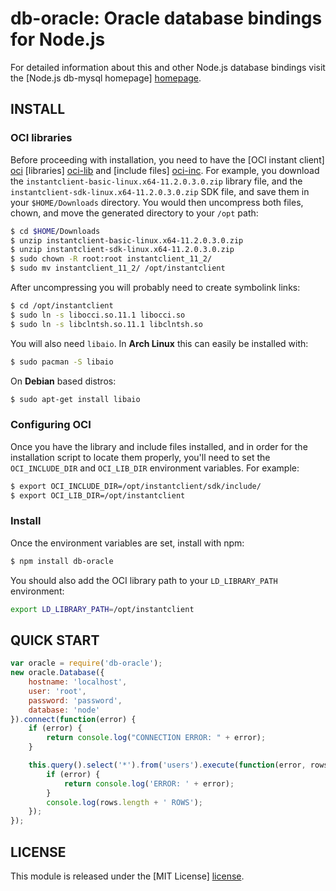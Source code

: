 # db-oracle: Oracle database bindings for Node.js #

For detailed information about this and other Node.js
database bindings visit the [Node.js db-mysql homepage] [homepage].

## INSTALL ##

### OCI libraries ###

Before proceeding with installation, you need to have the 
[OCI instant client] [oci] [libraries] [oci-lib] and [include files] [oci-inc].
For example, you download the `instantclient-basic-linux.x64-11.2.0.3.0.zip` 
library file, and the `instantclient-sdk-linux.x64-11.2.0.3.0.zip` SDK file, 
and save them in your `$HOME/Downloads` directory. You would then uncompress 
both files, chown, and move the generated directory to your `/opt` path:

```bash
$ cd $HOME/Downloads
$ unzip instantclient-basic-linux.x64-11.2.0.3.0.zip
$ unzip instantclient-sdk-linux.x64-11.2.0.3.0.zip 
$ sudo chown -R root:root instantclient_11_2/
$ sudo mv instantclient_11_2/ /opt/instantclient
```

After uncompressing you will probably need to create symbolink links:

```bash
$ cd /opt/instantclient
$ sudo ln -s libocci.so.11.1 libocci.so
$ sudo ln -s libclntsh.so.11.1 libclntsh.so
```

You will also need `libaio`. In **Arch Linux** this can easily be installed with:

```bash
$ sudo pacman -S libaio
```

On **Debian** based distros:

```bash
$ sudo apt-get install libaio
```

### Configuring OCI ###

Once you have the library and include files installed, and in order for the 
installation script to locate them properly, you'll need to set the 
`OCI_INCLUDE_DIR` and `OCI_LIB_DIR` environment variables. For example:

```bash
$ export OCI_INCLUDE_DIR=/opt/instantclient/sdk/include/
$ export OCI_LIB_DIR=/opt/instantclient
```

### Install ###

Once the environment variables are set, install with npm:

```bash
$ npm install db-oracle
```

You should also add the OCI library path to your `LD_LIBRARY_PATH` environment:

```bash
export LD_LIBRARY_PATH=/opt/instantclient
```

## QUICK START ##

```javascript
var oracle = require('db-oracle');
new oracle.Database({
    hostname: 'localhost',
    user: 'root',
    password: 'password',
    database: 'node'
}).connect(function(error) {
    if (error) {
        return console.log("CONNECTION ERROR: " + error);
    }

    this.query().select('*').from('users').execute(function(error, rows) {
        if (error) {
            return console.log('ERROR: ' + error);
        }
        console.log(rows.length + ' ROWS');
    });
});
```

## LICENSE ##

This module is released under the [MIT License] [license].

[homepage]: http://nodejsdb.org/db-mysql
[license]: http://www.opensource.org/licenses/mit-license.php
[oci]: http://www.oracle.com/technetwork/database/features/oci/index.html
[oci-lib]: http://www.oracle.com/technetwork/topics/linuxx86-64soft-092277.html
[oci-inc]: http://www.oracle.com/technetwork/topics/linuxx86-64soft-092277.html
